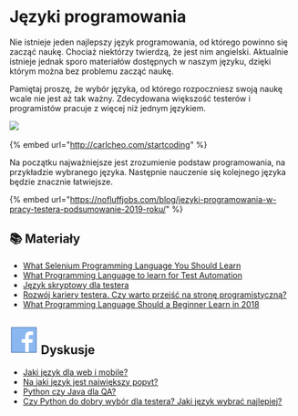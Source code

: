 # Języki programowania

Nie istnieje jeden najlepszy język programowania, od którego powinno się zacząć naukę. Chociaż niektórzy twierdzą, że jest nim angielski. Aktualnie istnieje jednak sporo materiałów dostępnych w naszym języku, dzięki którym można bez problemu zacząć naukę.

Pamiętaj proszę, że wybór języka, od którego rozpoczniesz swoją naukę wcale nie jest aż tak ważny. Zdecydowana większość testerów i programistów pracuje z więcej niż jednym językiem.

![](../.gitbook/assets/which-programming-language-should-i-learn-first-infographic.png)

{% embed url="http://carlcheo.com/startcoding" %}

Na początku najważniejsze jest zrozumienie podstaw programowania, na przykładzie wybranego języka. Następnie nauczenie się kolejnego języka będzie znacznie łatwiejsze.

{% embed url="https://nofluffjobs.com/blog/jezyki-programowania-w-pracy-testera-podsumowanie-2019-roku/" %}

## 📚 Materiały

* [What Selenium Programming Language You Should Learn](https://www.joecolantonio.com/2015/05/31/selenium-what-programming-language-you-should-learn-to-get-into-test-automation/)&#x20;
* [What Programming Language to learn for Test Automation](https://www.froglogic.com/blog/what-programming-language-to-learn-for-test-automation/)&#x20;
* [Język skryptowy dla testera](http://testerzy.pl/baza-wiedzy/testerzy-testerom-19-jezyk-skryptowy-dla-testera)&#x20;
* [Rozwój kariery testera. Czy warto przejść na stronę programistyczną?](http://testerzy.pl/baza-wiedzy/rozwoj-kariery-testera-programowanie)&#x20;
* [What Programming Language Should a Beginner Learn in 2018](https://www.codementor.io/codementorteam/beginner-programming-language-job-salary-community-7s26wmbm6)

## ![](<../.gitbook/assets/icons8-facebook-50 (10) (1) (1) (1) (1) (1) (1) (1) (3).png>) Dyskusje

* [Jaki język dla web i mobile?](https://www.facebook.com/groups/TestowanieOprogramowania/permalink/1139129899442920/)
* [Na jaki język jest największy popyt?](https://www.facebook.com/groups/TestowanieOprogramowania/permalink/1411316595557581/)
* [Python czy Java dla QA?](https://www.facebook.com/groups/TestowanieOprogramowania/permalink/1704663669556204/)
* [Czy Python do dobry wybór dla testera? Jaki język wybrać najlepiej?](https://www.facebook.com/groups/TestowanieOprogramowania/permalink/2301291336560098/)

